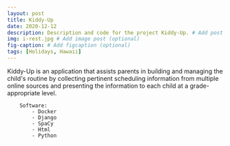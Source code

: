 ```yaml
---
layout: post
title: Kiddy-Up
date: 2020-12-12 
description: Description and code for the project Kiddy-Up. # Add post description (optional)
img: i-rest.jpg # Add image post (optional)
fig-caption: # Add figcaption (optional)
tags: [Holidays, Hawaii]
---
```

Kiddy-Up is an application that assists parents in building and managing the child's routine by collecting pertinent scheduling information from multiple online sources and presenting the information to each child at a grade-appropriate level. 

		Software:
			- Docker 
			- Django
			- SpaCy
			- Html 
			- Python
